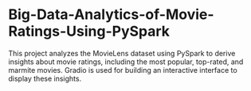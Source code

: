 # Big-Data-Analytics-of-Movie-Ratings-Using-PySpark
This project analyzes the MovieLens dataset using PySpark to derive insights about movie ratings, including the most popular, top-rated, and marmite movies. Gradio is used for building an interactive interface to display these insights.
